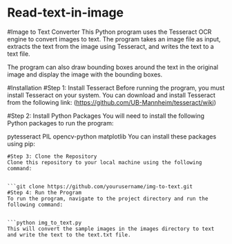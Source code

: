 # Read-text-in-image
#Image to Text Converter
This Python program uses the Tesseract OCR engine to convert images to text. The program takes an image file as input, extracts the text from the image using Tesseract, and writes the text to a text file.

The program can also draw bounding boxes around the text in the original image and display the image with the bounding boxes.

#Installation
#Step 1: Install Tesseract
Before running the program, you must install Tesseract on your system. You can download and install Tesseract from the following link: (https://github.com/UB-Mannheim/tesseract/wiki)

#Step 2: Install Python Packages
You will need to install the following Python packages to run the program:

pytesseract
PIL
opencv-python
matplotlib
You can install these packages using pip:


```pip install pytesseract Pillow opencv-python matplotlib
#Step 3: Clone the Repository
Clone this repository to your local machine using the following command:


```git clone https://github.com/yourusername/img-to-text.git
#Step 4: Run the Program
To run the program, navigate to the project directory and run the following command:


```python img_to_text.py
This will convert the sample images in the images directory to text and write the text to the text.txt file.
